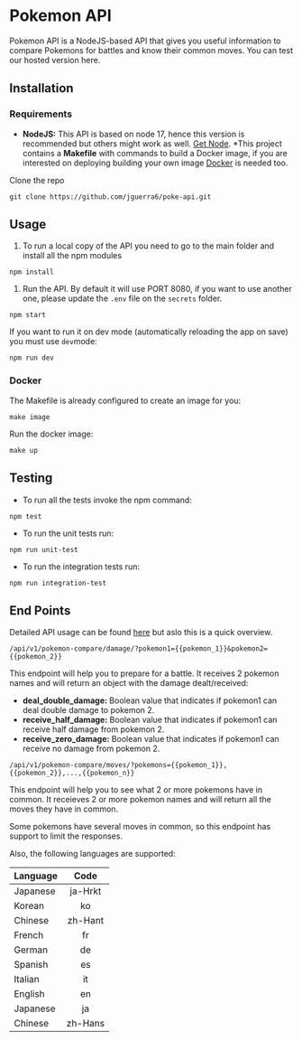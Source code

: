 # Pokemon API

Pokemon API is a NodeJS-based API that gives you useful information to compare Pokemons for battles and know their common moves. You can test our hosted version here.

## Installation

### Requirements

- **NodeJS:** This API is based on node 17, hence this version is recommended but others might work as well. [Get Node](https://nodejs.org/en/).
  \*This project contains a **Makefile** with commands to build a Docker image, if you are interested on deploying building your own image [Docker](https://docs.docker.com/get-docker/) is needed too.

Clone the repo

```
git clone https://github.com/jguerra6/poke-api.git
```

## Usage

1. To run a local copy of the API you need to go to the main folder and install all the npm modules

```
npm install
```

1. Run the API. By default it will use PORT 8080, if you want to use another one, please update the `.env` file on the `secrets` folder.

```
npm start
```

If you want to run it on dev mode (automatically reloading the app on save) you must use `dev`mode:

```
npm run dev
```

### Docker

The Makefile is already configured to create an image for you:

```
make image
```

Run the docker image:

```
make up
```

## Testing

- To run all the tests invoke the npm command:

```
npm test
```

- To run the unit tests run:

```
npm run unit-test
```

- To run the integration tests run:

```
npm run integration-test
```

## End Points

Detailed API usage can be found [here](https://jguerra6.github.io/poke-api) but aslo this is a quick overview.

```
/api/v1/pokemon-compare/damage/?pokemon1={{pokemon_1}}&pokemon2={{pokemon_2}}
```

This endpoint will help you to prepare for a battle. It receives 2 pokemon names and will return an object with the damage dealt/received:

- **deal_double_damage:** Boolean value that indicates if pokemon1 can deal double damage to pokemon 2.
- **receive_half_damage:** Boolean value that indicates if pokemon1 can receive half damage from pokemon 2.
- **receive_zero_damage:** Boolean value that indicates if pokemon1 can receive no damage from pokemon 2.

```
/api/v1/pokemon-compare/moves/?pokemons={{pokemon_1}},{{pokemon_2}},...,{{pokemon_n}}
```

This endpoint will help you to see what 2 or more pokemons have in common. It receieves 2 or more pokemon names and will return all the moves they have in common.

Some pokemons have several moves in common, so this endpoint has support to limit the responses.

Also, the following languages are supported:

| Language |  Code   |
| -------- | :-----: |
| Japanese | ja-Hrkt |
| Korean   |   ko    |
| Chinese  | zh-Hant |
| French   |   fr    |
| German   |   de    |
| Spanish  |   es    |
| Italian  |   it    |
| English  |   en    |
| Japanese |   ja    |
| Chinese  | zh-Hans |
